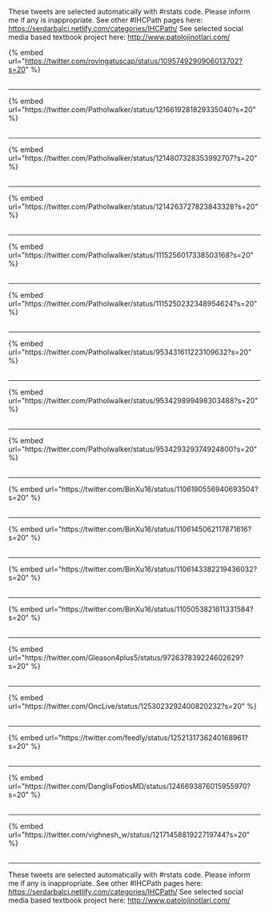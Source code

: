 

These tweets are selected automatically with #rstats code. Please inform me if any is inappropriate.
See other #IHCPath pages here: https://serdarbalci.netlify.com/categories/IHCPath/ 
See selected social media based textbook project here: http://www.patolojinotlari.com/

{% embed url="https://twitter.com/rovingatuscap/status/1095749290906013702?s=20" %}<br>
<br>
<hr>
{% embed url="https://twitter.com/Patholwalker/status/1216619281829335040?s=20" %}<br>
<br>
<hr>
{% embed url="https://twitter.com/Patholwalker/status/1214807328353992707?s=20" %}<br>
<br>
<hr>
{% embed url="https://twitter.com/Patholwalker/status/1214263727823843328?s=20" %}<br>
<br>
<hr>
{% embed url="https://twitter.com/Patholwalker/status/1115256017338503168?s=20" %}<br>
<br>
<hr>
{% embed url="https://twitter.com/Patholwalker/status/1115250232348954624?s=20" %}<br>
<br>
<hr>
{% embed url="https://twitter.com/Patholwalker/status/953431611223109632?s=20" %}<br>
<br>
<hr>
{% embed url="https://twitter.com/Patholwalker/status/953429899498303488?s=20" %}<br>
<br>
<hr>
{% embed url="https://twitter.com/Patholwalker/status/953429329374924800?s=20" %}<br>
<br>
<hr>
{% embed url="https://twitter.com/BinXu16/status/1106190556940693504?s=20" %}<br>
<br>
<hr>
{% embed url="https://twitter.com/BinXu16/status/1106145062117871616?s=20" %}<br>
<br>
<hr>
{% embed url="https://twitter.com/BinXu16/status/1106143382219436032?s=20" %}<br>
<br>
<hr>
{% embed url="https://twitter.com/BinXu16/status/1105053821611331584?s=20" %}<br>
<br>
<hr>
{% embed url="https://twitter.com/Gleason4plus5/status/972637839224602629?s=20" %}<br>
<br>
<hr>
{% embed url="https://twitter.com/OncLive/status/1253023292400820232?s=20" %}<br>
<br>
<hr>
{% embed url="https://twitter.com/feedly/status/1252131736240168961?s=20" %}<br>
<br>
<hr>
{% embed url="https://twitter.com/DanglisFotiosMD/status/1246693876015955970?s=20" %}<br>
<br>
<hr>
{% embed url="https://twitter.com/vighnesh_w/status/1217145881922719744?s=20" %}<br>
<br>
<hr>


These tweets are selected automatically with #rstats code. Please inform me if any is inappropriate.
See other #IHCPath pages here: https://serdarbalci.netlify.com/categories/IHCPath/ 
See selected social media based textbook project here: http://www.patolojinotlari.com/
